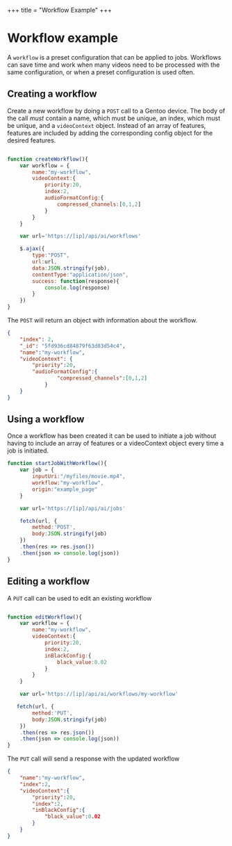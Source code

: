 +++
title = "Workflow Example"
+++

# Workflow example

A `workflow` is a preset configuration that can be applied to jobs. Workflows can save time and work when many videos need to be processed with the same configuration, or when a preset configuration is used often.

## Creating a workflow

Create a new workflow by doing a `POST` call to a Gentoo device. The body of the call *must* contain a name, which must be unique, an index, which must be unique, and a `videoContext` object. Instead of an array of features, features are included by adding the corresponding config object for the desired features.

```JAVASCRIPT

function createWorkflow(){
    var workflow = {
        name:"my-workflow",
        videoContext:{
            priority:20,
            index:2,
            audioFormatConfig:{
                compressed_channels:[0,1,2]
            }
        }
    }

    var url='https://[ip]/api/ai/workflows'

    $.ajax({
        type:"POST",
        url:url,
        data:JSON.stringify(job),
        contentType:"application/json",
        success: function(response){
            console.log(response)
        }
    })
}

```

The `POST` will return an object with information about the workflow.

```JSON
{
    "index": 2,
    "_id": "5fd936cd84879f63d83d54c4",
    "name":"my-workflow",
    "videoContext": {
        "priority":20,
        "audioFormatConfig":{
                "compressed_channels":[0,1,2]
            }
    }
}
```
## Using a workflow

Once a workflow has been created it can be used to initiate a job without having to include an array of features or a videoContext object every time a job is initiated. 

```JAVASCRIPT
function startJobWithWorkflow(){
    var job = {
        inputUri:"/myfiles/movie.mp4",
        workflow:"my-workflow",
        origin:"example_page"
    }

    var url='https://[ip]/api/ai/jobs'

    fetch(url, {
        method:'POST',
        body:JSON.stringify(job)
    })
    .then(res => res.json())
    .then(json => console.log(json))
}
```

## Editing a workflow

A `PUT` call can be used to edit an existing workflow

```JAVASCRIPT

function editWorkflow(){
    var workflow = {
        name:"my-workflow",
        videoContext:{
            priority:20,
            index:2,
            inBlackConfig:{
                black_value:0.02
            }
        }
    }

    var url='https://[ip]/api/ai/workflows/my-workflow'

   fetch(url, {
        method:'PUT',
        body:JSON.stringify(job)
    })
    .then(res => res.json())
    .then(json => console.log(json))
}

```

The `PUT` call will send a response with the updated workflow

```JSON
{
    "name":"my-workflow",
    "index":2,
    "videoContext":{
        "priority":20,
        "index":2,
        "inBlackConfig":{
            "black_value":0.02
        }
    }
}
```

